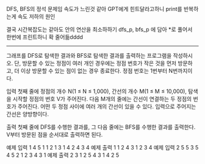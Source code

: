 DFS, BFS의 정석 문제임
속도가 느린것 같아
GPT에게 힌트달라고하니
print를 반복하는게 속도 저하의 원인

결국 시간복잡도는 같아도
안의 연산을 최소하하기
dfs_p, bfs_p 에 담아 *로 풀어서 한번에 프린트하니 확 줄어듦dddd

---

그래프를 DFS로 탐색한 결과와 BFS로 탐색한 결과를 출력하는 프로그램을 작성하시오. 단, 방문할 수 있는 정점이 여러 개인 경우에는 정점 번호가 작은 것을 먼저 방문하고, 더 이상 방문할 수 있는 점이 없는 경우 종료한다. 정점 번호는 1번부터 N번까지이다.

입력
첫째 줄에 정점의 개수 N(1 ≤ N ≤ 1,000), 간선의 개수 M(1 ≤ M ≤ 10,000), 탐색을 시작할 정점의 번호 V가 주어진다. 다음 M개의 줄에는 간선이 연결하는 두 정점의 번호가 주어진다. 어떤 두 정점 사이에 여러 개의 간선이 있을 수 있다. 입력으로 주어지는 간선은 양방향이다.

출력
첫째 줄에 DFS를 수행한 결과를, 그 다음 줄에는 BFS를 수행한 결과를 출력한다. V부터 방문된 점을 순서대로 출력하면 된다.

예제 입력 1 
4 5 1
1 2
1 3
1 4
2 4
3 4
예제 출력 1 
1 2 4 3
1 2 3 4
예제 입력 2 
5 5 3
5 4
5 2
1 2
3 4
3 1
예제 출력 2 
3 1 2 5 4
3 1 4 2 5